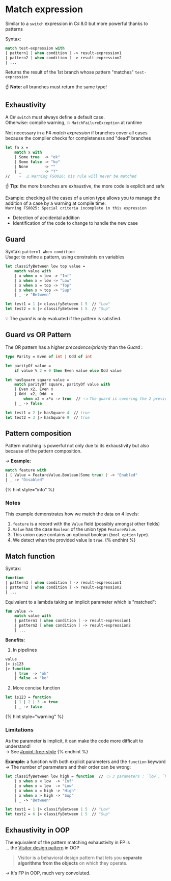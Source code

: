# Match expression

Similar to a `switch` expression in C♯ 8.0 but more powerful thanks to patterns

Syntax:

```fsharp
match test-expression with
| pattern1 [ when condition ] -> result-expression1
| pattern2 [ when condition ] -> result-expression2
| ...
```

Returns the result of the 1st branch whose pattern "matches" `test-expression`

☝ **Note:** all branches must return the same type!

## Exhaustivity

A C# `switch` must always define a default case.\
Otherwise: compile warning, 💥 `MatchFailureException` at runtime

Not necessary in a F# _match expression_ if branches cover all cases because the compiler checks for completeness and "dead" branches

```fsharp
let fn x =
    match x with
    | Some true  -> "ok"
    | Some false -> "ko"
    | None       -> ""
    | _          -> "?"
//    ~  ⚠️ Warning FS0026: his rule will never be matched
```

☝ **Tip:** the more branches are exhaustive, the more code is explicit and safe

Example: checking all the cases of a union type allows you to manage the addition of a case by a warning at compile time:\
`Warning FS0025: Special criteria incomplete in this expression`

* Detection of accidental addition
* Identification of the code to change to handle the new case

## Guard

Syntax: `pattern1 when condition`\
Usage: to refine a pattern, using constraints on variables

```fsharp
let classifyBetween low top value =
    match value with
    | x when x < low -> "Inf"
    | x when x = low -> "Low"
    | x when x = top -> "Top"
    | x when x > top -> "Sup"
    | _ -> "Between"

let test1 = 1 |> classifyBetween 1 5  // "Low"
let test2 = 6 |> classifyBetween 1 5  // "Sup"
```

💡 The _guard_ is only evaluated if the pattern is satisfied.

## Guard _vs_ OR Pattern

The OR pattern has a higher _precedence/priority_ than the _Guard_ :

```fsharp
type Parity = Even of int | Odd of int

let parityOf value =
    if value % 2 = 0 then Even value else Odd value

let hasSquare square value =
    match parityOf square, parityOf value with
    | Even x2, Even x
    | Odd  x2, Odd  x
        when x2 = x*x -> true  // 👈 The guard is covering the 2 previous patterns
    | _ -> false

let test1 = 2 |> hasSquare 4  // true
let test2 = 3 |> hasSquare 9  // true
```

## Pattern composition

Pattern matching is powerful not only due to its exhaustivity but also because of the pattern composition.

→ **Example:**

```fsharp
match feature with
| { Value = FeatureValue.Boolean(Some true) } -> "Enabled"
| _ -> "Disabled"
```

{% hint style="info" %}
### Notes

This example demonstrates how we match the data on 4 levels:

1. `feature` is a record with the `Value` field  (possibly amongst other fields)
2. `Value` has the case `Boolean` of the union type `FeatureValue`.
3. This union case contains an optional boolean (`bool option` type).
4. We detect when the provided value is `true`.
{% endhint %}

## Match function

Syntax:

```fsharp
function
| pattern1 [ when condition ] -> result-expression1
| pattern2 [ when condition ] -> result-expression2
| ...
```

Equivalent to a lambda taking an implicit parameter which is "matched":

```fsharp
fun value ->
    match value with
    | pattern1 [ when condition ] -> result-expression1
    | pattern2 [ when condition ] -> result-expression2
    | ...
```

**Benefits:**

1. In pipelines

```fsharp
value
|> is123
|> function
    | true  -> "ok"
    | false -> "ko"
```

2. More concise function

```fsharp
let is123 = function
    | 1 | 2 | 3 -> true
    | _ -> false
```

{% hint style="warning" %}
### Limitations

As the parameter is implicit, it can make the code more difficult to understand!\
→ See [#point-free-style](../functions/5-operators.md#point-free-style "mention")
{% endhint %}

**Example:** a function with both explicit parameters and the `function` keyword\
→ The number of parameters and their order can be wrong:

```fsharp
let classifyBetween low high = function  // 👈 3 parameters : `low`, `high`, and another one implicit
    | x when x < low  -> "Inf"
    | x when x = low  -> "Low"
    | x when x = high -> "High"
    | x when x > high -> "Sup"
    | _ -> "Between"

let test1 = 1 |> classifyBetween 1 5  // "Low"
let test2 = 6 |> classifyBetween 1 5  // "Sup"
```

## Exhaustivity in OOP

The equivalent of the pattern matching exhaustivity in FP is\
... the [Visitor design pattern](https://refactoring.guru/design-patterns/visitor) in OOP

> Visitor is a behavioral design pattern that lets you **separate algorithms from the objects** on which they operate.

→ It's FP in OOP, much very convoluted.
